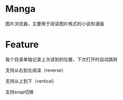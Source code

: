 # Manga
图片浏览器，主要用于阅读图片格式的小说和漫画



# Feature

每个目录单独记录上次读到的位置，下次打开时自动跳转

支持从右到左阅读（reverse）

支持从上到下（vertical）

支持snap切换